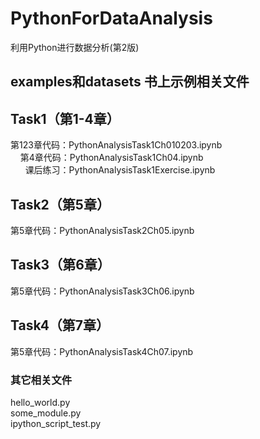 # PythonForDataAnalysis
利用Python进行数据分析(第2版)

## examples和datasets 书上示例相关文件

## Task1（第1-4章）
第123章代码：PythonAnalysisTask1Ch010203.ipynb  
&nbsp;&nbsp;&nbsp;&nbsp;第4章代码：PythonAnalysisTask1Ch04.ipynb  
&nbsp;&nbsp;&nbsp;&nbsp;&nbsp;&nbsp;课后练习：PythonAnalysisTask1Exercise.ipynb  

## Task2（第5章）
第5章代码：PythonAnalysisTask2Ch05.ipynb  

## Task3（第6章）
第5章代码：PythonAnalysisTask3Ch06.ipynb  

## Task4（第7章）
第5章代码：PythonAnalysisTask4Ch07.ipynb  

### 其它相关文件
hello_world.py  
some_module.py  
ipython_script_test.py  
